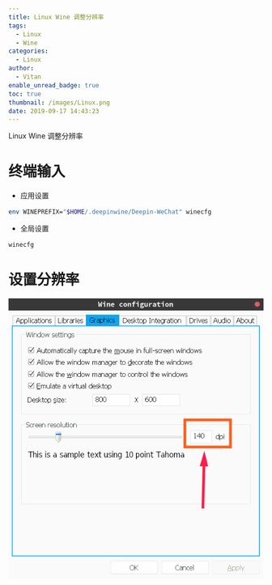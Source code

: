 ```yaml
---
title: Linux Wine 调整分辨率
tags:
  - Linux
  - Wine
categories:
  - Linux
author:
  - Vitan
enable_unread_badge: true
toc: true
thumbnail: /images/Linux.png
date: 2019-09-17 14:43:23
---
```


Linux Wine 调整分辨率
<!--more-->

# 终端输入
- 应用设置

```bash
env WINEPREFIX="$HOME/.deepinwine/Deepin-WeChat" winecfg
```

- 全局设置

```bash
winecfg
```

# 设置分辨率
![](https://raw.githubusercontent.com/ivitan/Picture/master/Wine-dpi.png)